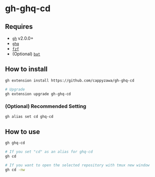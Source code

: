 # gh-ghq-cd

## Requires

- [`gh`](https://github.com/cli/cli) v2.0.0+
- [`ghq`](https://github.com/x-motemen/ghq)
- [`fzf`](https://github.com/junegunn/fzf)
- (Optional) [`bat`](https://github.com/sharkdp/bat)

## How to install

```bash
gh extension install https://github.com/cappyzawa/gh-ghq-cd

# Upgrade
gh extension upgrade gh-ghq-cd
```

### (Optional) Recommended Setting

```bash
gh alias set cd ghq-cd
```

## How to use

```bash
gh ghq-cd

# If you set "cd" as an alias for ghq-cd
gh cd

# If you want to open the selected repository with tmux new window
gh cd -nw
```

